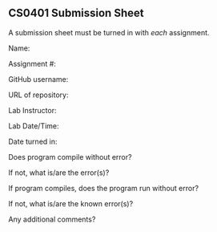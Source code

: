 ## CS0401 Submission Sheet

A submission sheet must be turned in with _each_ assignment.

Name:

Assignment #:

GitHub username:

URL of repository:

Lab Instructor:

Lab Date/Time:

Date turned in:

Does program compile without error?


If not, what is/are the error(s)?





If program compiles, does the program run without error?


If not, what is/are the known error(s)?






Any additional comments?
